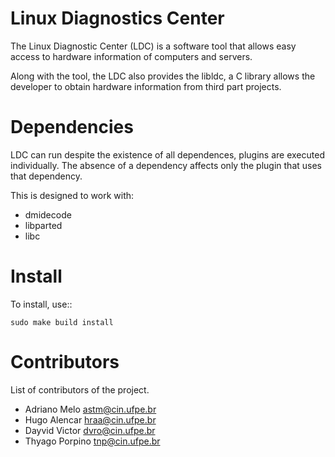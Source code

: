 Linux Diagnostics Center
================================================================

The Linux Diagnostic Center (LDC) is a software tool that allows
easy access to hardware information of computers and servers.

Along with the tool, the LDC also provides the libldc, a C library
allows the developer to obtain hardware information from third
part projects.


Dependencies
================================================================

LDC can run despite the existence of all dependences, plugins are
executed individually. The absence of a dependency affects only
the plugin that uses that dependency.

This is designed to work with:
- dmidecode
- libparted
- libc


Install
================================================================

To install, use::

    sudo make build install


Contributors
================================================================

List of contributors of the project.

- Adriano Melo <astm@cin.ufpe.br>
- Hugo Alencar <hraa@cin.ufpe.br>
- Dayvid Victor <dvro@cin.ufpe.br>
- Thyago Porpino <tnp@cin.ufpe.br>

